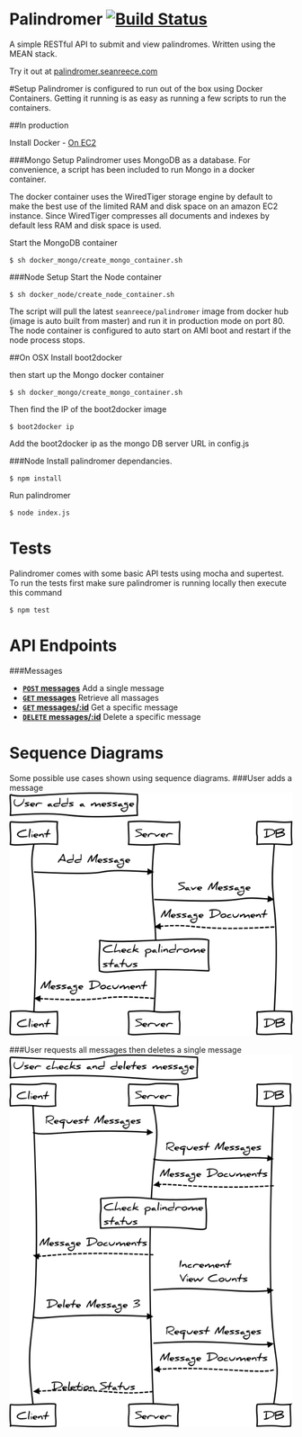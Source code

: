 Palindromer [![Build Status](https://travis-ci.org/SeanReece/palindromer.svg?branch=master)](https://travis-ci.org/SeanReece/palindromer)
===========
A simple RESTful API to submit and view palindromes. Written using the MEAN stack.

Try it out at [palindromer.seanreece.com](http://palindromer.seanreece.com)

#Setup
Palindromer is configured to run out of the box using Docker Containers. Getting it running is as easy as running a few scripts to run the containers. 

##In production

Install Docker - [On EC2](http://docs.aws.amazon.com/AmazonECS/latest/developerguide/docker-basics.html#install_docker)

###Mongo Setup
Palindromer uses MongoDB as a database. For convenience, a script has been included to run Mongo in a docker container.

The docker container uses the WiredTiger storage engine by default to make the best use of the limited RAM and disk space on an amazon EC2 instance. Since WiredTiger compresses all documents and indexes by default less RAM and disk space is used.

Start the MongoDB container
```
$ sh docker_mongo/create_mongo_container.sh
```

###Node Setup
Start the Node container
```
$ sh docker_node/create_node_container.sh
```
The script will pull the latest `seanreece/palindromer` image from docker hub (image is auto built from master) and run it in production mode on port 80.
The node container is configured to auto start on AMI boot and restart if the node process stops.

##On OSX
Install boot2docker

then start up the Mongo docker container
```
$ sh docker_mongo/create_mongo_container.sh
```
Then find the IP of the boot2docker image
```
$ boot2docker ip
```
Add the boot2docker ip as the mongo DB server URL in config.js

###Node
Install palindromer dependancies.
```
$ npm install
```
Run palindromer
```
$ node index.js
```

# Tests
Palindromer comes with some basic API tests using mocha and supertest. 
To run the tests first make sure palindromer is running locally then execute this command
```
$ npm test
```

# API Endpoints
###Messages
- [**`POST` messages**](https://github.com/SeanReece/palindromer/blob/master/docs/POST_messages.md) Add a single message
- [**`GET` messages**](https://github.com/SeanReece/palindromer/blob/master/docs/GET_messages.md) Retrieve all massages
- [**`GET` messages/:id**](https://github.com/SeanReece/palindromer/blob/master/docs/GET_messages_id.md) Get a specific message
- [**`DELETE` messages/:id**](https://github.com/SeanReece/palindromer/blob/master/docs/DELETE_messages_id.md) Delete a specific message

# Sequence Diagrams
Some possible use cases shown using sequence diagrams.
###User adds a message
![User Adds a Message diagram](docs/addMessageDiagram.png?raw=true)

###User requests all messages then deletes a single message
![User Requests Messages then Deletes One](docs/retrieveDeleteMessageDiagram.png?raw=true)



